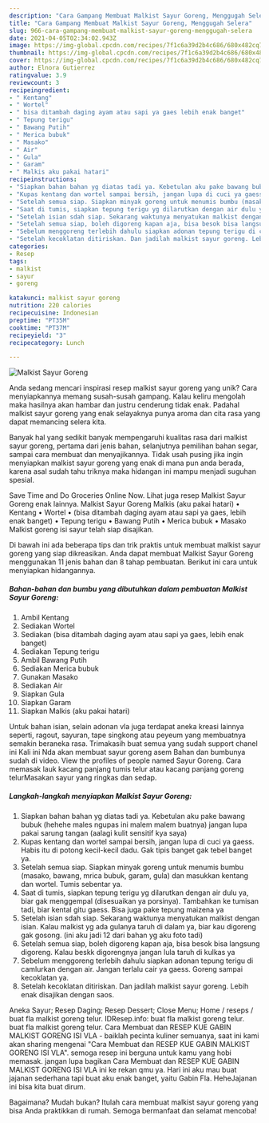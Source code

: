 ```yaml
---
description: "Cara Gampang Membuat Malkist Sayur Goreng, Menggugah Selera"
title: "Cara Gampang Membuat Malkist Sayur Goreng, Menggugah Selera"
slug: 966-cara-gampang-membuat-malkist-sayur-goreng-menggugah-selera
date: 2021-04-05T02:34:02.943Z
image: https://img-global.cpcdn.com/recipes/7f1c6a39d2b4c686/680x482cq70/malkist-sayur-goreng-foto-resep-utama.jpg
thumbnail: https://img-global.cpcdn.com/recipes/7f1c6a39d2b4c686/680x482cq70/malkist-sayur-goreng-foto-resep-utama.jpg
cover: https://img-global.cpcdn.com/recipes/7f1c6a39d2b4c686/680x482cq70/malkist-sayur-goreng-foto-resep-utama.jpg
author: Elnora Gutierrez
ratingvalue: 3.9
reviewcount: 3
recipeingredient:
- " Kentang"
- " Wortel"
- " bisa ditambah daging ayam atau sapi ya gaes lebih enak banget"
- " Tepung terigu"
- " Bawang Putih"
- " Merica bubuk"
- " Masako"
- " Air"
- " Gula"
- " Garam"
- " Malkis aku pakai hatari"
recipeinstructions:
- "Siapkan bahan bahan yg diatas tadi ya. Kebetulan aku pake bawang bubuk (hehehe males ngupas ini malem malem buatnya) jangan lupa pakai sarung tangan (aalagi kulit sensitif kya saya)"
- "Kupas kentang dan wortel sampai bersih, jangan lupa di cuci ya gaess. Habis itu di potong kecil-kecil dadu. Gak tipis banget gak tebel banget ya."
- "Setelah semua siap. Siapkan minyak goreng untuk menumis bumbu (masako, bawang, mrica bubuk, garam, gula) dan masukkan kentang dan wortel. Tumis sebentar ya."
- "Saat di tumis, siapkan tepung terigu yg dilarutkan dengan air dulu ya, biar gak menggempal (disesuaikan ya porsinya). Tambahkan ke tumisan tadi, biar kental gitu gaess. Bisa juga pake tepung maizena ya"
- "Setelah isian sdah siap. Sekarang waktunya menyatukan malkist dengan isian. Kalau malkist yg ada gulanya taruh di dalam ya, biar kau digoreng gak gosong. (ini aku jadi 12 dari bahan yg aku foto tadi)"
- "Setelah semua siap, boleh digoreng kapan aja, bisa besok bisa langsung digoreng. Kalau beskk digorengnya jangan lula taruh di kulkas ya"
- "Sebelum menggoreng terlebih dahulu siapkan adonan tepung terigu di camlurkan dengan air. Jangan terlalu cair ya gaess. Goreng sampai kecoklatan ya."
- "Setelah kecoklatan ditiriskan. Dan jadilah malkist sayur goreng. Lebih enak disajikan dengan saos."
categories:
- Resep
tags:
- malkist
- sayur
- goreng

katakunci: malkist sayur goreng 
nutrition: 220 calories
recipecuisine: Indonesian
preptime: "PT35M"
cooktime: "PT37M"
recipeyield: "3"
recipecategory: Lunch

---
```



![Malkist Sayur Goreng](https://img-global.cpcdn.com/recipes/7f1c6a39d2b4c686/680x482cq70/malkist-sayur-goreng-foto-resep-utama.jpg)

Anda sedang mencari inspirasi resep malkist sayur goreng yang unik? Cara menyiapkannya memang susah-susah gampang. Kalau keliru mengolah maka hasilnya akan hambar dan justru cenderung tidak enak. Padahal malkist sayur goreng yang enak selayaknya punya aroma dan cita rasa yang dapat memancing selera kita.

Banyak hal yang sedikit banyak mempengaruhi kualitas rasa dari malkist sayur goreng, pertama dari jenis bahan, selanjutnya pemilihan bahan segar, sampai cara membuat dan menyajikannya. Tidak usah pusing jika ingin menyiapkan malkist sayur goreng yang enak di mana pun anda berada, karena asal sudah tahu triknya maka hidangan ini mampu menjadi suguhan spesial.

Save Time and Do Groceries Online Now. Lihat juga resep Malkist Sayur Goreng enak lainnya. Malkist Sayur Goreng Malkis (aku pakai hatari) • Kentang • Wortel • (bisa ditambah daging ayam atau sapi ya gaes, lebih enak banget) • Tepung terigu • Bawang Putih • Merica bubuk • Masako Malkist goreng isi sayur telah siap disajikan.


Di bawah ini ada beberapa tips dan trik praktis untuk membuat malkist sayur goreng yang siap dikreasikan. Anda dapat membuat Malkist Sayur Goreng menggunakan 11 jenis bahan dan 8 tahap pembuatan. Berikut ini cara untuk menyiapkan hidangannya.

<!--inarticleads1-->

##### Bahan-bahan dan bumbu yang dibutuhkan dalam pembuatan Malkist Sayur Goreng:

1. Ambil  Kentang
1. Sediakan  Wortel
1. Sediakan  (bisa ditambah daging ayam atau sapi ya gaes, lebih enak banget)
1. Sediakan  Tepung terigu
1. Ambil  Bawang Putih
1. Sediakan  Merica bubuk
1. Gunakan  Masako
1. Sediakan  Air
1. Siapkan  Gula
1. Siapkan  Garam
1. Siapkan  Malkis (aku pakai hatari)


Untuk bahan isian, selain adonan vla juga terdapat aneka kreasi lainnya seperti, ragout, sayuran, tape singkong atau peyeum yang membuatnya semakin beraneka rasa. Trimakasih buat semua yang sudah support chanel ini Kali ini Nda akan membuat sayur goreng asem Bahan dan bumbunya sudah di video. View the profiles of people named Sayur Goreng. Cara memasak lauk kacang panjang tumis telur atau kacang panjang goreng telurMasakan sayur yang ringkas dan sedap. 

<!--inarticleads2-->

##### Langkah-langkah menyiapkan Malkist Sayur Goreng:

1. Siapkan bahan bahan yg diatas tadi ya. Kebetulan aku pake bawang bubuk (hehehe males ngupas ini malem malem buatnya) jangan lupa pakai sarung tangan (aalagi kulit sensitif kya saya)
1. Kupas kentang dan wortel sampai bersih, jangan lupa di cuci ya gaess. Habis itu di potong kecil-kecil dadu. Gak tipis banget gak tebel banget ya.
1. Setelah semua siap. Siapkan minyak goreng untuk menumis bumbu (masako, bawang, mrica bubuk, garam, gula) dan masukkan kentang dan wortel. Tumis sebentar ya.
1. Saat di tumis, siapkan tepung terigu yg dilarutkan dengan air dulu ya, biar gak menggempal (disesuaikan ya porsinya). Tambahkan ke tumisan tadi, biar kental gitu gaess. Bisa juga pake tepung maizena ya
1. Setelah isian sdah siap. Sekarang waktunya menyatukan malkist dengan isian. Kalau malkist yg ada gulanya taruh di dalam ya, biar kau digoreng gak gosong. (ini aku jadi 12 dari bahan yg aku foto tadi)
1. Setelah semua siap, boleh digoreng kapan aja, bisa besok bisa langsung digoreng. Kalau beskk digorengnya jangan lula taruh di kulkas ya
1. Sebelum menggoreng terlebih dahulu siapkan adonan tepung terigu di camlurkan dengan air. Jangan terlalu cair ya gaess. Goreng sampai kecoklatan ya.
1. Setelah kecoklatan ditiriskan. Dan jadilah malkist sayur goreng. Lebih enak disajikan dengan saos.


Aneka Sayur; Resep Daging; Resep Dessert; Close Menu; Home / reseps / buat fla malkist goreng telur. IDResep.info: buat fla malkist goreng telur. buat fla malkist goreng telur. Cara Membuat dan RESEP KUE GABIN MALKIST GORENG ISI VLA - baiklah pecinta kuliner semuanya, saat ini kami akan sharing mengenai &#34;Cara Membuat dan RESEP KUE GABIN MALKIST GORENG ISI VLA&#34;. semoga resep ini berguna untuk kamu yang hobi memasak. jangan lupa bagikan Cara Membuat dan RESEP KUE GABIN MALKIST GORENG ISI VLA ini ke rekan qmu ya. Hari ini aku mau buat jajanan sederhana tapi buat aku enak banget, yaitu Gabin Fla. HeheJajanan ini bisa kita buat dirum. 

Bagaimana? Mudah bukan? Itulah cara membuat malkist sayur goreng yang bisa Anda praktikkan di rumah. Semoga bermanfaat dan selamat mencoba!
